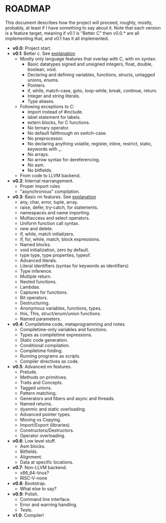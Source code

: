 # ROADMAP

This document describes how the project will proceed, roughly, mostly, probably, at least if I have something to say about it. Note that each version is a feature target, meaning if v0.1 is "Better C" then v0.0.* are all implementing that, and v0.1 has it all implemented.

- **v0.0**: Project start.
- **v0.1**: Better c. See [explanation](./roadmap/0100_BETTER_C_NN.md)
    - Mostly only language features that overlap with C, with nn syntax:
        - Basic datatypes signed and unsigned integers, float, double, boolean, void.
        - Declaring and defining variables, functions, structs, untagged unions, enums. 
        - Pointers.
        - if, while, match-case, goto, loop-while, break, continue, return.
        - Integer and string literals.
        - Type aliases.
    - Following exceptions to C:
        - import instead of #include.
        - label statement for labels.
        - extern blocks, for C functions.
        - No ternary operator.
        - No default fallthrough on switch-case.
        - No preprocessor.
        - No declaring anything volatile, register, inline, restrict, static, keywords with _.
        - No arrays.
        - No arrow syntax for dereferencing.
        - No asm.
        - No bitfields.
    - From code to LLVM backend.
- **v0.2**: Internal rearrangement.
    - Proper import rules
    - "asynchronous" compilation.
- **v0.3**: Basic nn features. See [explanation](./roadmap/0300_BASIC_NN.md)
    - any, char, error, tuple, array.
    - raise, defer, try-catch, for statements.
    - namespaces and name importing.
    - Multiaccess and select operators.
    - Uniform function call syntax.
    - new and delete.
    - if, while, match initializers.
    - if, for, while, match, block expressions.
    - Named blocks.
    - void initialization, zero by default.
    - type type, type properties, typeof.
    - Advanced literals.
    - Literal identifiers (syntax for keywords as identifiers)
    - Type inference.
    - Multiple return.
    - Nested functions.
    - Lambdas.
    - Captures for functions.
    - Bit operators.
    - Destructuring.
    - Anonymous variables, functions, types.
    - this, This, struct/enum/union functions.
    - Named parameters.
- **v0.4**: Compiletime code, metaprogramming and notes.
    - Compiletime-only variables and functions.
    - Types as compiletime expressions.
    - Static code generation.
    - Conditional compilation.
    - Compiletime folding.
    - Running programs as scripts.
    - Compiler directives as code.
- **v0.5**: Advanced nn features.
    - Prelude.
    - Methods on primitives.
    - Traits and Concepts.
    - Tagged unions.
    - Pattern matching.
    - Generators and fibers and async and threads.
    - Named returns.
    - dyanmic and static overloading.
    - Advanced pointer types.
    - Moving vs Copying.
    - Import/Export (libraries).
    - Constructors/Destructors.
    - Operator overloading.
- **v0.6**: Low level stuff.
    - Asm blocks.
    - Bitfields.
    - Alignment.
    - Data at specific locations.
- **v0.7**: Non-LLVM backend.
    - x86_64-linux?
    - RISC-V-none
- **v0.8**: Bootstrap.
    - What else to say?
- **v0.9**: Polish.
    - Command line interface.
    - Error and warning handling.
    - Tests.
- **v1.0**: Compiler!